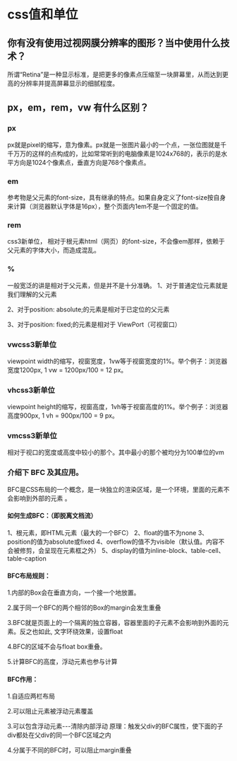 # css值和单位

## 你有没有使用过视网膜分辨率的图形？当中使用什么技术？

所谓“Retina”是一种显示标准，是把更多的像素点压缩至一块屏幕里，从而达到更高的分辨率并提高屏幕显示的细腻程度。

##  px，em，rem，vw 有什么区别？

### px

px就是pixel的缩写，意为像素。px就是一张图片最小的一个点，一张位图就是千千万万的这样的点构成的，比如常常听到的电脑像素是1024x768的，表示的是水平方向是1024个像素点，垂直方向是768个像素点。

### em
参考物是父元素的font-size，具有继承的特点。如果自身定义了font-size按自身来计算（浏览器默认字体是16px），整个页面内1em不是一个固定的值。

### rem
css3新单位，
相对于根元素html（网页）的font-size，不会像em那样，依赖于父元素的字体大小，而造成混乱。

### %
一般宽泛的讲是相对于父元素，但是并不是十分准确。
1、对于普通定位元素就是我们理解的父元素

2、对于position: absolute;的元素是相对于已定位的父元素

3、对于position: fixed;的元素是相对于 ViewPort（可视窗口）

### vwcss3新单位
viewpoint width的缩写，视窗宽度，1vw等于视窗宽度的1%。举个例子：浏览器宽度1200px, 1 vw = 1200px/100 = 12 px。

### vhcss3新单位
viewpoint height的缩写，视窗高度，1vh等于视窗高度的1%。举个例子：浏览器高度900px, 1 vh = 900px/100 = 9 px。

### vmcss3新单位
相对于视口的宽度或高度中较小的那个。其中最小的那个被均分为100单位的vm

### 介绍下 BFC 及其应用。

BFC是CSS布局的一个概念，是一块独立的渲染区域，是一个环境，里面的元素不会影响到外部的元素 。

#### 如何生成BFC：（即脱离文档流）

1、根元素，即HTML元素（最大的一个BFC）
2、float的值不为none
3、position的值为absolute或fixed
4、overflow的值不为visible（默认值。内容不会被修剪，会呈现在元素框之外）
5、display的值为inline-block、table-cell、table-caption

#### BFC布局规则：

1.内部的Box会在垂直方向，一个接一个地放置。


2.属于同一个BFC的两个相邻的Box的margin会发生重叠


3.BFC就是页面上的一个隔离的独立容器，容器里面的子元素不会影响到外面的元素。反之也如此, 文字环绕效果，设置float


4.BFC的区域不会与float box重叠。


5.计算BFC的高度，浮动元素也参与计算

#### BFC作用：

1.自适应两栏布局

2.可以阻止元素被浮动元素覆盖

3.可以包含浮动元素---清除内部浮动 原理：触发父div的BFC属性，使下面的子div都处在父div的同一个BFC区域之内

4.分属于不同的BFC时，可以阻止margin重叠


